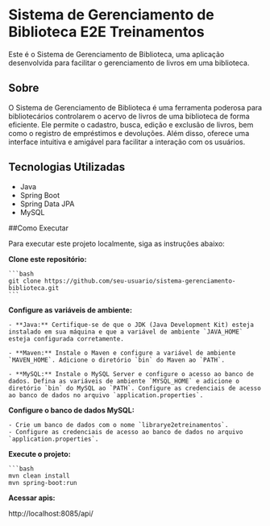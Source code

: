 # Sistema de Gerenciamento de Biblioteca E2E Treinamentos

Este é o Sistema de Gerenciamento de Biblioteca, uma aplicação desenvolvida para facilitar o gerenciamento de livros em uma biblioteca.

## Sobre

O Sistema de Gerenciamento de Biblioteca é uma ferramenta poderosa para bibliotecários controlarem o acervo de livros de uma biblioteca de forma eficiente. Ele permite o cadastro, busca, edição e exclusão de livros, bem como o registro de empréstimos e devoluções. Além disso, oferece uma interface intuitiva e amigável para facilitar a interação com os usuários.

## Tecnologias Utilizadas

- Java
- Spring Boot
- Spring Data JPA
- MySQL


##Como Executar

Para executar este projeto localmente, siga as instruções abaixo:

**Clone este repositório:**

    ```bash
    git clone https://github.com/seu-usuario/sistema-gerenciamento-biblioteca.git
    ```
    
**Configure as variáveis de ambiente:**

    - **Java:** Certifique-se de que o JDK (Java Development Kit) esteja instalado em sua máquina e que a variável de ambiente `JAVA_HOME` esteja configurada corretamente.
    
    - **Maven:** Instale o Maven e configure a variável de ambiente `MAVEN_HOME`. Adicione o diretório `bin` do Maven ao `PATH`.
    
    - **MySQL:** Instale o MySQL Server e configure o acesso ao banco de dados. Defina as variáveis de ambiente `MYSQL_HOME` e adicione o diretório `bin` do MySQL ao `PATH`. Configure as credenciais de acesso ao banco de dados no arquivo `application.properties`.

  

**Configure o banco de dados MySQL:**

    - Crie um banco de dados com o nome `librarye2etreinamentos`.
    - Configure as credenciais de acesso ao banco de dados no arquivo `application.properties`.

**Execute o projeto:**

    ```bash
    mvn clean install
    mvn spring-boot:run

    
**Acessar apis:**


http://localhost:8085/api/